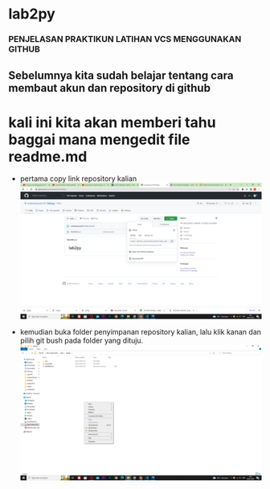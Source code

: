 # lab2py

### PENJELASAN PRAKTIKUN LATIHAN VCS MENGGUNAKAN GITHUB

## Sebelumnya kita sudah belajar tentang cara membaut akun dan repository di github
# kali ini kita akan memberi tahu baggai mana mengedit file readme.md

- pertama copy link repository kalian
![img 1](screenshot/1.png)

- kemudian buka folder penyimpanan repository kalian, lalu klik kanan dan pilih git bush pada folder yang dituju.
![img 2](screenshot/4.png)
